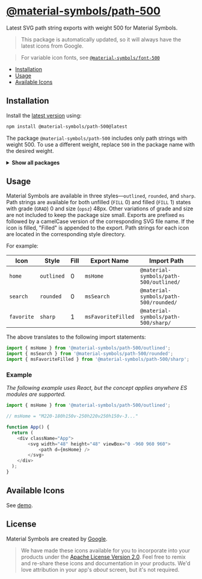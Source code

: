 # [@material-symbols/path-500](https://github.com/marella/material-symbols/tree/main/svg/500)

Latest SVG path string exports with weight 500 for Material Symbols.

> This package is automatically updated, so it will always have the latest icons from Google.

> For variable icon fonts, see [`@material-symbols/font-500`](https://www.npmjs.com/package/@material-symbols/font-500)

- [Installation](#installation)
- [Usage](#usage)
- [Available Icons](#available-icons)

## Installation

Install the [latest version][releases] using:

```sh
npm install @material-symbols/path-500@latest
```

The package `@material-symbols/path-500` includes only path strings with weight 500. To use a different weight, replace `500` in the package name with the desired weight.

<details>
<summary><strong>Show all packages</strong></summary><br>

| Package                                                                                  | Weight |
|:-----------------------------------------------------------------------------------------| :----- |
| [`@material-symbols/path-100`](https://www.npmjs.com/package/@material-symbols/path-100) | 100    |
| [`@material-symbols/path-200`](https://www.npmjs.com/package/@material-symbols/path-200) | 200    |
| [`@material-symbols/path-300`](https://www.npmjs.com/package/@material-symbols/path-300) | 300    |
| [`@material-symbols/path-400`](https://www.npmjs.com/package/@material-symbols/path-400) | 400    |
| [`@material-symbols/path-500`](https://www.npmjs.com/package/@material-symbols/path-500) | 500    |
| [`@material-symbols/path-600`](https://www.npmjs.com/package/@material-symbols/path-600) | 600    |
| [`@material-symbols/path-700`](https://www.npmjs.com/package/@material-symbols/path-700) | 700    |

</details>

## Usage

Material Symbols are available in three styles&mdash;`outlined`, `rounded`, and `sharp`. Path strings are available for both unfilled (`FILL` 0) and filled (`FILL` 1) states with grade (`GRAD`) 0 and size (`opsz`) 48px. Other variations of grade and size are not included to keep the package size small. Exports are prefixed `ms` followed by a camelCase version of the corresponding SVG file name. If the icon is filled, "Filled" is appended to the export. Path strings for each icon are located in the corresponding style directory.

For example:

| Icon       | Style      | Fill | Export Name        | Import Path                                   |
|------------|------------|------|--------------------|-----------------------------------------------|
| `home`     | `outlined` | 0    | `msHome`           | `@material-symbols/path-500/outlined/` |
| `search`   | `rounded`  | 0    | `msSearch`         | `@material-symbols/path-500/rounded/`  |
| `favorite` | `sharp`    | 1    | `msFavoriteFilled` | `@material-symbols/path-500/sharp/`    |

The above translates to the following import statements:
```js
import { msHome } from '@material-symbols/path-500/outlined';
import { msSearch } from '@material-symbols/path-500/rounded';
import { msFavoriteFilled } from '@material-symbols/path-500/sharp';
```

### Example

*The following example uses React, but the concept applies anywhere ES modules are supported.*

```js
import { msHome } from '@material-symbols/path-500/outlined';

// msHome = "M220-180h150v-250h220v250h150v-3..."

function App() {
  return (
    <div className="App">
        <svg width="48" height="48" viewBox="0 -960 960 960">
            <path d={msHome} />
        </svg>
    </div>
  );
}
```

## Available Icons

See [demo].

## License

Material Symbols are created by [Google](https://github.com/google/material-design-icons#license).

> We have made these icons available for you to incorporate into your products under the [Apache License Version 2.0][license]. Feel free to remix and re-share these icons and documentation in your products.
We'd love attribution in your app's *about* screen, but it's not required.

[releases]: https://github.com/marella/material-symbols/releases
[license]: https://github.com/marella/material-symbols/blob/main/svg/500/LICENSE
[demo]: https://marella.github.io/material-symbols/demo/
